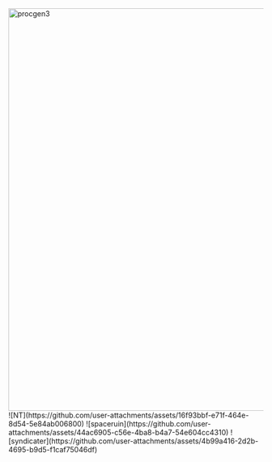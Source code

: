 <img width="796" alt="procgen3" src="https://github.com/user-attachments/assets/34adafde-980a-4fba-a19f-2af0afcd7b83">
![NT](https://github.com/user-attachments/assets/16f93bbf-e71f-464e-8d54-5e84ab006800)
![spaceruin](https://github.com/user-attachments/assets/44ac6905-c56e-4ba8-b4a7-54e604cc4310)
![syndicater](https://github.com/user-attachments/assets/4b99a416-2d2b-4695-b9d5-f1caf75046df)
